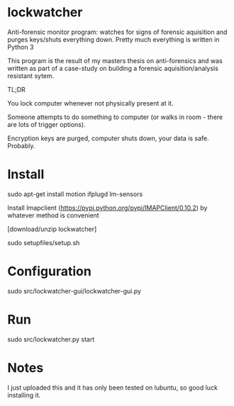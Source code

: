 lockwatcher
===========

Anti-forensic monitor program: watches for signs of forensic aquisition and purges keys/shuts everything down.
Pretty much everything is written in Python 3


This program is the result of my masters thesis on anti-forensics and was written as part of a case-study on
building a forensic aquisition/analysis resistant sytem.

TL;DR

You lock computer whenever not physically present at it.

Someone attempts to do something to computer (or walks in room - there are lots of trigger options).

Encryption keys are purged, computer shuts down, your data is safe. Probably.

Install
=============
sudo apt-get install motion ifplugd lm-sensors

Install Imapclient (https://pypi.python.org/pypi/IMAPClient/0.10.2) by whatever method is convenient 

[download/unzip lockwatcher]

sudo setupfiles/setup.sh


Configuration
================
sudo src/lockwatcher-gui/lockwatcher-gui.py

Run
============
sudo src/lockwatcher.py start

Notes
===========
I just uploaded this and it has only been tested on lubuntu, so good luck installing it.
 